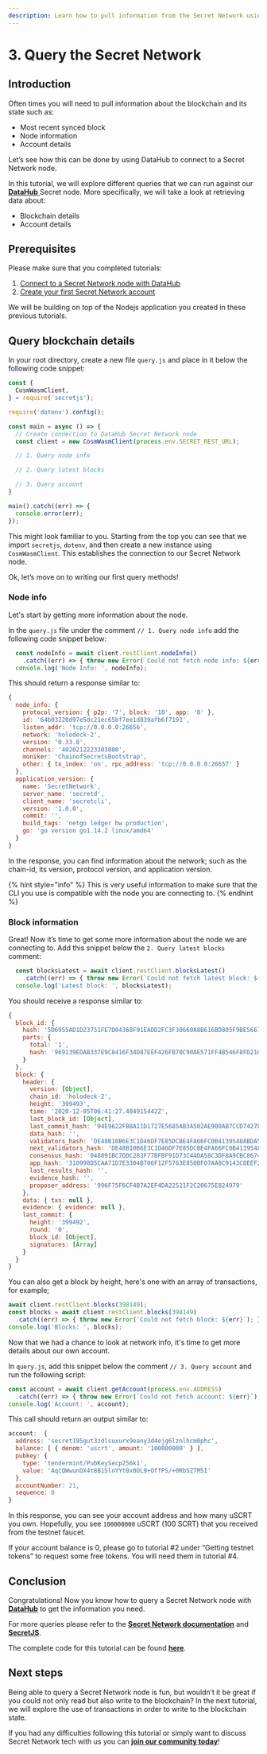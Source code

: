 ```yaml
---
description: Learn how to pull information from the Secret Network using DataHub
---
```


# 3. Query the Secret Network

## Introduction

Often times you will need to pull information about the blockchain and its state such as:

* Most recent synced block
* Node information
* Account details

Let’s see how this can be done by using DataHub to connect to a Secret Network node.

In this tutorial, we will explore different queries that we can run against our [**DataHub** ](https://datahub.figment.io/services/secret)Secret node. More specifically, we will take a look at retrieving data about:

* Blockchain details
* Account details

## **Prerequisites**

Please make sure that you completed tutorials:

1. [Connect to a Secret Network node with DataHub](https://learn.figment.io/network-documentation/secret/tutorials/1.-connecting-to-a-secret-node-using-datahub)
2. [Create your first Secret Network account ](https://learn.figment.io/network-documentation/secret/tutorials/2.-setting-up-your-wallet)

We will be building on top of the Nodejs application you created in these previous tutorials.

## **Query blockchain details**

In your root directory, create a new file `query.js` and place in it below the following code snippet:

```javascript
const {
  CosmWasmClient,
} = require('secretjs');

require('dotenv').config();

const main = async () => {
  // Create connection to DataHub Secret Network node
  const client = new CosmWasmClient(process.env.SECRET_REST_URL);

  // 1. Query node info

  // 2. Query latest blocks

  // 3. Query account
}

main().catch((err) => {
  console.error(err);
});
```

This might look familiar to you. Starting from the top you can see that we import `secretjs`, `dotenv`, and then create a new instance using `CosmWasmClient`. This establishes the connection to our Secret Network node.

Ok, let’s move on to writing our first query methods!

### Node info

Let's start by getting more information about the node.

In the `query.js` file under the comment `// 1. Query node info` add the following code snippet below:

```javascript
  const nodeInfo = await client.restClient.nodeInfo()
    .catch((err) => { throw new Error(`Could not fetch node info: ${err}`); });
  console.log('Node Info: ', nodeInfo);
```

This should return a response similar to:

```javascript
{
  node_info: {
    protocol_version: { p2p: '7', block: '10', app: '0' },
    id: '64b03220d97e5dc21ec65bf7ee1d839afb6f7193',
    listen_addr: 'tcp://0.0.0.0:26656',
    network: 'holodeck-2',
    version: '0.33.8',
    channels: '4020212223303800',
    moniker: 'ChainofSecretsBootstrap',
    other: { tx_index: 'on', rpc_address: 'tcp://0.0.0.0:26657' }
  },
  application_version: {
    name: 'SecretNetwork',
    server_name: 'secretd',
    client_name: 'secretcli',
    version: '1.0.0',
    commit: '',
    build_tags: 'netgo ledger hw production',
    go: 'go version go1.14.2 linux/amd64'
  }
}
```

In the response, you can find information about the network; such as the chain-id, its version, protocol version, and application version.

{% hint style="info" %}
This is very useful information to make sure that the CLI you use is compatible with the node you are connecting to.
{% endhint %}

### Block information

Great! Now it’s time to get some more information about the node we are connecting to. Add this snippet below the `2. Query latest blocks` comment:

```javascript
  const blocksLatest = await client.restClient.blocksLatest()
    .catch((err) => { throw new Error(`Could not fetch latest block: ${err}`); });
  console.log('Latest block: ', blocksLatest);
```

You should receive a response similar to:

```javascript
{
  block_id: {
    hash: '5D6955AD1D23751FE7D04368F91EADD2FC3F30660A8B616BD805F9BE56672789',
    parts: {
      total: '1',
      hash: '969139EDAB337E9C8416F34D87EEF426FB70C90AE571FF4B546F8FD21066C00F'
    }
  },
  block: {
    header: {
      version: [Object],
      chain_id: 'holodeck-2',
      height: '399493',
      time: '2020-12-05T06:41:27.404915442Z',
      last_block_id: [Object],
      last_commit_hash: '94E9622FB8A11D1727E5685AB3A502AE900AB7CCD7427B61B1D4423C2DB562F7',
      data_hash: '',
      validators_hash: 'DE48B10B6E3C1D46DF7E85DCBE4FA66FC0B4139548ABDA5B219265CFC051A460',
      next_validators_hash: 'DE48B10B6E3C1D46DF7E85DCBE4FA66FC0B4139548ABDA5B219265CFC051A460',
      consensus_hash: '048091BC7DDC283F77BFBF91D73C44DA58C3DF8A9CBC867405D8B7F3DAADA22F',
      app_hash: '310998D5CAA71D7E3304B706F12F5763E850BF07AA8C9143C8EEF2C884D61969',
      last_results_hash: '',
      evidence_hash: '',
      proposer_address: '996F75F6CF4B7A2EF4DA22521F2C20675E824979'
    },
    data: { txs: null },
    evidence: { evidence: null },
    last_commit: {
      height: '399492',
      round: '0',
      block_id: [Object],
      signatures: [Array]
    }
  }
}
```

You can also get a block by height, here's one with an array of transactions, for example;

```javascript
await client.restClient.blocks(398149);
const blocks = await client.restClient.blocks(398149)
  .catch((err) => { throw new Error(`Could not fetch block: ${err}`); });
console.log('Blocks: ', blocks);
```

Now that we had a chance to look at network info, it's time to get more details about our own account.

In `query.js`, add this snippet below the comment `// 3. Query account` and run the following script:

```javascript
const account = await client.getAccount(process.env.ADDRESS)
  .catch((err) => { throw new Error(`Could not fetch account: ${err}`); });
console.log('Account: ', account);
```

This call should return an output similar to:

```javascript
account:  {
  address: 'secret195gut3zdlsuxurx9eany3d4ejg6lznlhcm0phc',
  balance: [ { denom: 'uscrt', amount: '100000000' } ],
  pubkey: {
    type: 'tendermint/PubKeySecp256k1',
    value: 'AqcQWwunOX4t8B15lnYYt0x0OL9+OffPS/+0RbSZTM5I'
  },
  accountNumber: 21,
  sequence: 0
}
```

In this response, you can see your account address and how many uSCRT you own. Hopefully, you see `100000000` uSCRT \(100 SCRT\) that you received from the testnet faucet.

If your account balance is 0, please go to tutorial \#2 under “Getting testnet tokens” to request some free tokens. You will need them in tutorial \#4.

## **Conclusion**

Congratulations! Now you know how to query a Secret Network node with [**DataHub**](https://datahub.figment.io/login) to get the information you need.

For more queries please refer to the [**Secret Network documentation**](https://learn.figment.io/network-documentation/secret/rpc-and-rest-api) and [**SecretJS**](https://build.scrt.network/dev/secret-js.html).

The complete code for this tutorial can be found [**here**](https://github.com/figment-networks/tutorials/blob/main/secret/3_query_node/query.js).

## **Next steps**

Being able to query a Secret Network node is fun, but wouldn’t it be great if you could not only read but also write to the blockchain? In the next tutorial, we will explore the use of transactions in order to write to the blockchain state.

If you had any difficulties following this tutorial or simply want to discuss Secret Network tech with us you can [**join our community today**](https://discord.gg/fszyM7K)!

